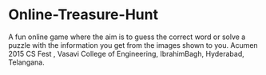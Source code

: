 # Online-Treasure-Hunt
A fun online game where the aim is to guess the correct word or solve a puzzle with the information you get from the images shown to you. Acumen 2015 CS Fest , Vasavi College of Engineering, IbrahimBagh, Hyderabad, Telangana.
